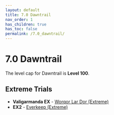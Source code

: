 ```yaml
---
layout: default
title: 7.0 Dawntrail
nav_order: 1
has_children: true
has_toc: false
permalink: /7.0_dawntrail/
---
```


# 7.0 Dawntrail

The level cap for Dawntrail is **Level 100**.

## Extreme Trials

- **Valigarmanda EX** - [Worqor Lar Dor (Extreme)]({{site.baseurl}}/7.0_dawntrail/extreme_trials/valigarmanda)
- **EX2** - [Everkeep (Extreme)]({{site.baseurl}}/7.0_dawntrail/extreme_trials/ex2)
